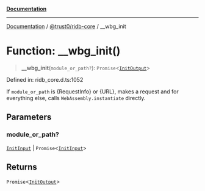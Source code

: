 [**Documentation**](../../../README.md)

***

[Documentation](../../../packages.md) / [@trust0/ridb-core](../README.md) / \_\_wbg\_init

# Function: \_\_wbg\_init()

> **\_\_wbg\_init**(`module_or_path?`): `Promise`\<[`InitOutput`](../interfaces/InitOutput.md)\>

Defined in: ridb\_core.d.ts:1052

If `module_or_path` is {RequestInfo} or {URL}, makes a request and
for everything else, calls `WebAssembly.instantiate` directly.

## Parameters

### module\_or\_path?

[`InitInput`](../type-aliases/InitInput.md) | `Promise`\<[`InitInput`](../type-aliases/InitInput.md)\>

## Returns

`Promise`\<[`InitOutput`](../interfaces/InitOutput.md)\>

